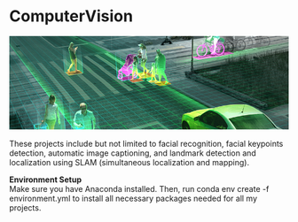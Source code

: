 # ComputerVision

![](images/CV.jpeg)

These projects include but not limited to facial recognition, facial keypoints detection, automatic image captioning, and landmark detection and localization using SLAM (simultaneous localization and mapping).

**Environment Setup** <br>
Make sure you have Anaconda installed. Then, run conda env create -f environment.yml to install all necessary packages needed for all my projects.


